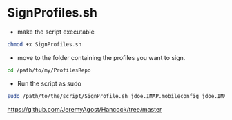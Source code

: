 
# SignProfiles.sh
- make the script executable
```bash
chmod +x SignProfiles.sh
```
- move to the folder containing the profiles you want to sign.
```bash
cd /path/to/my/ProfilesRepo
```
- Run the script as sudo
```bash
sudo /path/to/the/script/SignProfile.sh jdoe.IMAP.mobileconfig jdoe.IMAP.signed.mobileconfig
```
https://github.com/JeremyAgost/Hancock/tree/master
